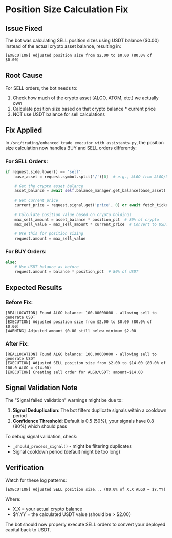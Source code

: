 # Position Size Calculation Fix

## Issue Fixed
The bot was calculating SELL position sizes using USDT balance ($0.00) instead of the actual crypto asset balance, resulting in:
```
[EXECUTION] Adjusted position size from $2.00 to $0.00 (80.0% of $0.00)
```

## Root Cause
For SELL orders, the bot needs to:
1. Check how much of the crypto asset (ALGO, ATOM, etc.) we actually own
2. Calculate position size based on that crypto balance * current price
3. NOT use USDT balance for sell calculations

## Fix Applied
In `/src/trading/enhanced_trade_executor_with_assistants.py`, the position size calculation now handles BUY and SELL orders differently:

### For SELL Orders:
```python
if request.side.lower() == 'sell':
    base_asset = request.symbol.split('/')[0]  # e.g., ALGO from ALGO/USDT
    
    # Get the crypto asset balance
    asset_balance = await self.balance_manager.get_balance(base_asset)
    
    # Get current price
    current_price = request.signal.get('price', 0) or await fetch_ticker_price()
    
    # Calculate position value based on crypto holdings
    max_sell_amount = asset_balance * position_pct  # 80% of crypto
    max_sell_value = max_sell_amount * current_price  # Convert to USDT value
    
    # Use this for position sizing
    request.amount = max_sell_value
```

### For BUY Orders:
```python
else:
    # Use USDT balance as before
    request.amount = balance * position_pct  # 80% of USDT
```

## Expected Results

### Before Fix:
```
[REALLOCATION] Found ALGO balance: 100.00000000 - allowing sell to generate USDT
[EXECUTION] Adjusted position size from $2.00 to $0.00 (80.0% of $0.00)
[WARNING] Adjusted amount $0.00 still below minimum $2.00
```

### After Fix:
```
[REALLOCATION] Found ALGO balance: 100.00000000 - allowing sell to generate USDT
[EXECUTION] Adjusted SELL position size from $2.00 to $14.00 (80.0% of 100.0 ALGO = $14.00)
[EXECUTION] Creating sell order for ALGO/USDT: amount=$14.00
```

## Signal Validation Note
The "Signal failed validation" warnings might be due to:
1. **Signal Deduplication**: The bot filters duplicate signals within a cooldown period
2. **Confidence Threshold**: Default is 0.5 (50%), your signals have 0.8 (80%) which should pass

To debug signal validation, check:
- `_should_process_signal()` - might be filtering duplicates
- Signal cooldown period (default might be too long)

## Verification
Watch for these log patterns:
```
[EXECUTION] Adjusted SELL position size... (80.0% of X.X ALGO = $Y.YY)
```

Where:
- X.X = your actual crypto balance
- $Y.YY = the calculated USDT value (should be > $2.00)

The bot should now properly execute SELL orders to convert your deployed capital back to USDT.